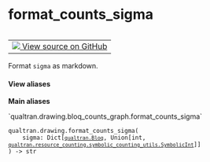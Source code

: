 # format_counts_sigma


<table class="tfo-notebook-buttons tfo-api nocontent" align="left">
<td>
  <a target="_blank" href="https://github.com/quantumlib/Qualtran/blob/main/qualtran/drawing/bloq_counts_graph.py#L169-L174">
    <img src="https://www.tensorflow.org/images/GitHub-Mark-32px.png" />
    View source on GitHub
  </a>
</td>
</table>



Format `sigma` as markdown.


<section class="expandable">
  <h4 class="showalways">View aliases</h4>
  <p>
<b>Main aliases</b>
<p>`qualtran.drawing.bloq_counts_graph.format_counts_sigma`</p>
</p>
</section>

<pre class="devsite-click-to-copy prettyprint lang-py tfo-signature-link">
<code>qualtran.drawing.format_counts_sigma(
    sigma: Dict[<a href="../../qualtran/Bloq.html"><code>qualtran.Bloq</code></a>, Union[int, <a href="../../qualtran/resource_counting/symbolic_counting_utils/SymbolicInt.html"><code>qualtran.resource_counting.symbolic_counting_utils.SymbolicInt</code></a>]]
) -> str
</code></pre>



<!-- Placeholder for "Used in" -->
